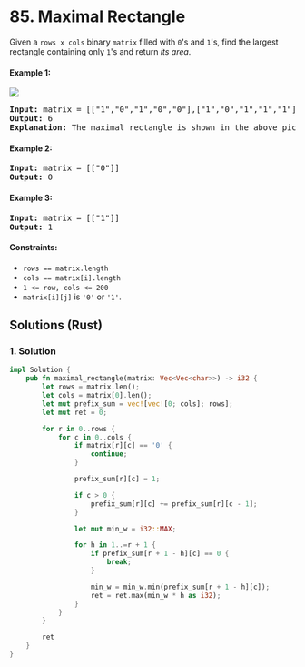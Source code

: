 # 85. Maximal Rectangle
Given a `rows x cols` binary `matrix` filled with `0`'s and `1`'s, find the largest rectangle containing only `1`'s and return *its area*.

#### Example 1:
![](https://assets.leetcode.com/uploads/2020/09/14/maximal.jpg)
<pre>
<strong>Input:</strong> matrix = [["1","0","1","0","0"],["1","0","1","1","1"],["1","1","1","1","1"],["1","0","0","1","0"]]
<strong>Output:</strong> 6
<strong>Explanation:</strong> The maximal rectangle is shown in the above picture.
</pre>

#### Example 2:
<pre>
<strong>Input:</strong> matrix = [["0"]]
<strong>Output:</strong> 0
</pre>

#### Example 3:
<pre>
<strong>Input:</strong> matrix = [["1"]]
<strong>Output:</strong> 1
</pre>

#### Constraints:
* `rows == matrix.length`
* `cols == matrix[i].length`
* `1 <= row, cols <= 200`
* `matrix[i][j]` is `'0'` or `'1'`.

## Solutions (Rust)

### 1. Solution
```Rust
impl Solution {
    pub fn maximal_rectangle(matrix: Vec<Vec<char>>) -> i32 {
        let rows = matrix.len();
        let cols = matrix[0].len();
        let mut prefix_sum = vec![vec![0; cols]; rows];
        let mut ret = 0;

        for r in 0..rows {
            for c in 0..cols {
                if matrix[r][c] == '0' {
                    continue;
                }

                prefix_sum[r][c] = 1;

                if c > 0 {
                    prefix_sum[r][c] += prefix_sum[r][c - 1];
                }

                let mut min_w = i32::MAX;

                for h in 1..=r + 1 {
                    if prefix_sum[r + 1 - h][c] == 0 {
                        break;
                    }

                    min_w = min_w.min(prefix_sum[r + 1 - h][c]);
                    ret = ret.max(min_w * h as i32);
                }
            }
        }

        ret
    }
}
```

